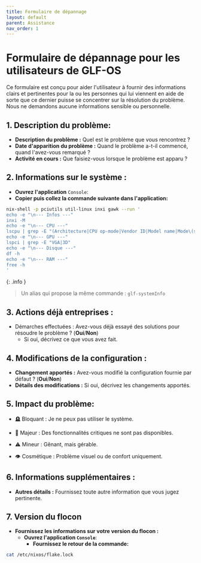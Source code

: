 ```yaml
---
title: Formulaire de dépannage 
layout: default
parent: Assistance
nav_order: 1
---
```


# Formulaire de dépannage pour les utilisateurs de GLF-OS

Ce formulaire est conçu pour aider l'utilisateur à fournir des informations clairs et pertinentes pour la ou les personnes qui lui viennent en aide de sorte que ce dernier puisse se concentrer sur la résolution du problème.
Nous ne demandons aucune informations sensible ou personnelle. 


## 1. Description du problème: 

* **Description du problème :** Quel est le problème que vous rencontrez ?
* **Date d'apparition du problème :** Quand le problème a-t-il commencé, quand l'avez-vous remarqué ?
* **Activité en cours :** Que faisiez-vous lorsque le problème est apparu ? 

## 2. Informations sur le système : 

- **Ouvrez l'application** `Console`:
- **Copier puis collez la commande suivante dans l'application:**

```bash
nix-shell -p pciutils util-linux inxi gawk --run '
echo -e "\n--- Infos ---" 
inxi -M 
echo -e "\n--- CPU ---" 
lscpu | grep -E "(Architecture|CPU op-mode|Vendor ID|Model name|Mode\(s\) opératoire\(s\) des processeurs|Identifiant constructeur|Nom de modèle)" | awk "{print \$0}" 
echo -e "\n--- GPU ---" 
lspci | grep -E "VGA|3D" 
echo -e "\n--- Disque ---" 
df -h 
echo -e "\n--- RAM ---" 
free -h
'
```

{: .info }
> Un alias qui propose la même commande : `glf-systemInfo`

## 3. Actions déjà entreprises : 

- Démarches effectuées : Avez-vous déjà essayé des solutions pour résoudre le problème ? (**Oui**/**Non**)
  - Si oui, décrivez ce que vous avez fait.

## 4. Modifications de la configuration : 

- **Changement apportés :** Avez-vous modifié la configuration fournie par défaut ? (**Oui**/**Non**)
- **Détails des modifications :** Si oui, décrivez les changements apportés.

## 5. Impact du problème: 

- 🪦 Bloquant : Je ne peux pas utiliser le système.

- 🚨 Majeur : Des fonctionnalités critiques ne sont pas disponibles.

- ⚠️ Mineur : Gênant, mais gérable.

- 👁 Cosmétique : Problème visuel ou de confort uniquement.

## 6. Informations supplémentaires : 

- **Autres détails :** Fournissez toute autre information que vous jugez pertinente.

## 7. Version du flocon

- **Fournissez les informations sur votre version du flocon :**
  - **Ouvrez l'application `Console`**:
    - **Fournissez le retour de la commande:**

```bash
cat /etc/nixos/flake.lock
```












